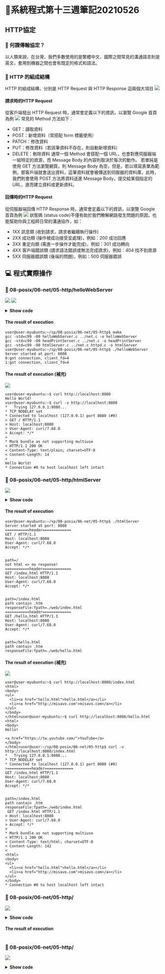 # 📝系統程式第十三週筆記20210526
## HTTP協定
### 🔖 何謂傳輸協定？
以人類來說，在台灣，我們多數使用的是繁體中文，國際之間常見的溝通語言則是英文，套用到機器之間也會有既定的格式和語法。
### 🔖  HTTP 的組成結構
HTTP 的組成結構，分別是 HTTP Request 與 HTTP Response 這兩個大項目
![](pic/http1.png)
#### 請求時的HTTP Request
從客戶端發出 HTTP Request 時，通常會定義以下的資訊，以瀏覽 Google 首頁為例
![](pic/http2.png)
常見的 Method 方法如下：
* GET：讀取資料
* POST：新增資料（常搭配 form 標籤使用）
* PATCH：修改資料
* PUT：修改資料（若該筆資料不存在，則自動新增資料）
* DELETE：刪除資料
通常一個 Method 會搭配一個 URL，也會對應伺服器端一組特定的資源，而 Message Body 的內容則取決於每次的動作。
若單純是使用 GET 方法瀏覽網頁，則 Message Body 為空，但是，若以填寫表單為範例，那客戶端就會送出資料，這筆資料就會被傳送到伺服器的資料庫，此時，我們則會使用 POST 方法將資料送進 Message Body，提交給某個指定的 URL，進而建立資料或更新資料。
#### 回傳時的HTTP Request
從伺服器端回傳 HTTP Response 時，通常會定義以下的資訊，以瀏覽 Google 首頁為例
![](pic/http3.png)
狀態碼 (status code)不僅有助於我們瞭解網路發生問題的原因，也能幫助你與工程師日常的溝通協作，如：
* 1XX 訊息類 (收到請求，請求者繼續執行操作)
* 2XX 成功類 (操作被成功接受並處理)，例如：200 成功回應
* 3XX 重定向類 (需進一步操作才能完成)，例如：301 成功轉向
* 4XX 客戶端錯誤類 (請求語法錯誤或無法完成請求)，例如：404 找不到資源
* 5XX 伺服器錯誤類 (後端的問題)，例如：500 伺服器錯誤

## 💻 程式實際操作
### 🔗 08-posix/06-net/05-http/helloWebServer 
![](pic/helloWebServer.jpg)
![](pic/localhost8080.jpg)
<details>
  <summary><b>Show code</b></summary>

  ```
#include "../net.h"
 
char response[] = "HTTP/1.1 200 OK\r\n"
"Content-Type: text/plain; charset=UTF-8\r\n"
"Content-Length: 14\r\n\r\n"
"Hello World!\r\n";

int main(int argc, char *argv[]) {
  int port = (argc >= 2) ? atoi(argv[1]) : PORT;
	net_t net;
	net_init(&net, TCP, SERVER, port, NULL);
	net_bind(&net);
	net_listen(&net);
  printf("Server started at port: %d\n", net.port);
  int count=0;
  while (1) {
		int client_fd = net_accept(&net);
    printf("%d:got connection, client_fd=%d\n", count++, client_fd);
    int n = write(client_fd, response, strlen(response));
    fsync(client_fd);
    assert(n > 0);
    sleep(1);
    close(client_fd);
  }
}
  ```
</details>

#### The result of execution
```
user@user-myubuntu:~/sp/08-posix/06-net/05-http$ make
gcc -std=c99 -O0 helloWebServer.c ../net.c -o helloWebServer
gcc -std=c99 -O0 headPrintServer.c ../net.c -o headPrintServer
gcc -std=c99 -O0 htmlServer.c ../net.c httpd.c -o htmlServer
user@user-myubuntu:~/sp/08-posix/06-net/05-http$ ./helloWebServer 
Server started at port: 8080
0:got connection, client_fd=4
1:got connection, client_fd=4
```
#### The result of execution (補充)
![](pic/helloWebServercurl.JPG)
```
user@user-myubuntu:~$ curl http://localhost:8080
Hello World!
user@user-myubuntu:~$ curl -v http://localhost:8080
*   Trying 127.0.0.1:8080...
* TCP_NODELAY set
* Connected to localhost (127.0.0.1) port 8080 (#0)
> GET / HTTP/1.1
> Host: localhost:8080
> User-Agent: curl/7.68.0
> Accept: */*
> 
* Mark bundle as not supporting multiuse
< HTTP/1.1 200 OK
< Content-Type: text/plain; charset=UTF-8
< Content-Length: 14
< 
Hello World!
* Connection #0 to host localhost left intact
```
### 🔗 08-posix/06-net/05-http/htmlServer 
![](pic/htmlServer.jpg)
<details>
  <summary><b>Show code</b></summary>

  ```
#include "../net.h"
#include "httpd.h"

int main(int argc, char *argv[]) {
  int port = (argc >= 2) ? atoi(argv[1]) : PORT;
	net_t net;
	net_init(&net, TCP, SERVER, port, NULL);
	net_bind(&net);
	net_listen(&net);
  printf("Server started at port: %d\n", net.port);
  while (1) {
    int client_fd = net_accept(&net);
    if (client_fd == -1) {
      printf("Can't accept");
      continue;
    }
    char header[TMAX], path[SMAX];
    readHeader(client_fd, header);
    printf("===========header=============\n%s\n", header);
    parseHeader(header, path);
    printf("path=%s\n", path);
    if (strstr(path, ".htm") != NULL) {
      printf("path contain .htm\n");
      responseFile(client_fd, path);
    } else {
      printf("not html => no response!\n");
    }
    sleep(1);
    close(client_fd);
  }
}
  ```
</details>

#### The result of execution
```
user@user-myubuntu:~/sp/08-posix/06-net/05-http$ ./htmlServer 
Server started at port: 8080
===========header=============
GET / HTTP/1.1
Host: localhost:8080
User-Agent: curl/7.68.0
Accept: */*


path=/
not html => no response!
===========header=============
GET /index.html HTTP/1.1
Host: localhost:8080
User-Agent: curl/7.68.0
Accept: */*


path=/index.html
path contain .htm
responseFile:fpath=./web/index.html
===========header=============
GET /hello.html HTTP/1.1
Host: localhost:8080
User-Agent: curl/7.68.0
Accept: */*


path=/hello.html
path contain .htm
responseFile:fpath=./web/hello.html
```
#### The result of execution (補充)
![](pic/htmlServercurl.JPG)
```
user@user-myubuntu:~$ curl http://localhost:8080/index.html
<html>
<body> 
<ul>
  <li><a href="hello.html">hello.html</a></li>
  <li><a href="http://misavo.com">misavo.com</a></li>
</ul>
</body>
</html>user@user-myubuntu:~$ curl http://localhost:8080/hello.html
<html>
<body>
Hello! 

<a href="https://tw.youtube.com/">YouTube</a>
</body>
</html>user@user:~/sp/08-posix/06-net/05-http$ curl -v http://localhost:8080/index.html
*   Trying 127.0.0.1:8080...
* TCP_NODELAY set
* Connected to localhost (127.0.0.1) port 8080 (#0)
>===========header=============
GET /index.html HTTP/1.1
Host: localhost:8080
User-Agent: curl/7.68.0
Accept: */*


path=/index.html
path contain .htm
responseFile:fpath=./web/index.html
 GET /index.html HTTP/1.1
> Host: localhost:8080
> User-Agent: curl/7.68.0
> Accept: */*
> 
* Mark bundle as not supporting multiuse
< HTTP/1.1 200 OK
< Content-Type: text/html; charset=UTF-8
< Content-Length: 142
< 
<html>
<body> 
<ul>
  <li><a href="hello.html">hello.html</a></li>
  <li><a href="http://misavo.com">misavo.com</a></li>
</ul>
</body>
* Connection #0 to host localhost left intact
```
### 🔗 08-posix/06-net/05-http/
![](pic/.jpg)
<details>
  <summary><b>Show code</b></summary>

  ```

  ```
</details>

#### The result of execution
```

```


### 🔗 08-posix/06-net/05-http/ 
![](pic/.jpg)
<details>
  <summary><b>Show code</b></summary>

  ```

🖊️editor : yi-chien Liu


https://www.facebook.com/ccckmit/videos/10158997110611893